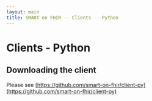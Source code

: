 ```yaml
---
layout: main
title: SMART on FHIR -- Clients -- Python
---
```


# Clients - Python

## Downloading the client

Please see [https://github.com/smart-on-fhir/client-py](https://github.com/smart-on-fhir/client-py)